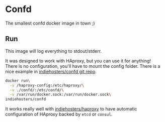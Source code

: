 # Confd

The smallest confd docker image in town ;)

## Run

This image will log everything to stdout/stderr.

It was designed to work with HAproxy, but you can use it for anything! There is no configuration, you'll have to mount the config folder. There is a nice example in [indiehosters/confd git repo](https://github.com/indiehosters/dockerfiles/tree/master/server-wide/confd).

```bash
docker run\
  -v /haproxy-config:/etc/haproxy/\
  -v ./confd/:/etc/confd/\
  -v /var/run/docker.sock:/var/run/docker.sock\
indiehosters/confd
```

It works really well with [indiehosters/haproxy](https://registry.hub.docker.com/u/indiehosters/haproxy/) to have automatic configuration of HAproxy backed by `etcd` or `consul`.
